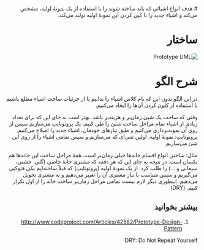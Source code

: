 <div dir="rtl">
# هدف
انواع اشیائی که باید ساخته شوند را با استفاده از یک نمونهٔ اولیه، مشخص می‌کند و اشیاء جدید را با کپی کردن این نمونهٔ اولیه تولید می‌کند.

# ساختار
![Prototype UML](http://javaobsession.files.wordpress.com/2010/07/prototype-pattern1.png)

# شرح الگو
در این الگو بدون این که نام کلاس اشیاء را بدانیم یا از جزئیات ساخت اشیاء مطلع باشیم با استفاده از کلون کردن آن‌ها را ایجاد می‌کنیم.

وقتی که ساخت یک شیئ زمان‌بر و هزینه‌بر باشد. بهتر است به جای این که برای تعداد زیادی از اشیاء تمام مراحل ساخت شیئ را طی کنیم، یک پروتوتایپ می‌سازیم سپس از روی آن نمونه‌برداری می‌کنیم و طبق نیازهای خودمان، اشیاء جدید را اصلاح می‌کنیم.
پروتوتایپ: نمونهٔ اولیه، اولین شی‌ای که می‌سازیم و سپس تمامی اشیاء را از روی این شئ می‌سازیم.

مثال: ساختن انواع اقسام خانه‌ها خیلی زمان‌بر است. همهٔ مراحل ساخت این خانه‌ها هم یکسان است. در نتیجه به جای این که هر دفعه که مشتری خانهٔ خاصی (گلی، خشتی، سیمانی و ...) را طلب کرد. از یک نمونهٔ اولیه (پروتوتایپ) که قبلاً ساخته‌ایم یکی فتوکپی می‌گیریم و سپس متناسب با نیاز مشتری آن را تغییر می‌دهیم و به مشتری تحویل می‌دهیم. اینطوری دیگر لازم نیست تمامی مراحل زمان‌بر ساخت خانه را از اول تکرار کنیم. (DRY)

## بیشتر بخوانید
1. http://www.codeproject.com/Articles/42582/Prototype-Design-Pattern

DRY: Do Not Repeat Yourself



